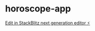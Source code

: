 # horoscope-app

[Edit in StackBlitz next generation editor ⚡️](https://stackblitz.com/~/github.com/abhishekc402/horoscope-app)